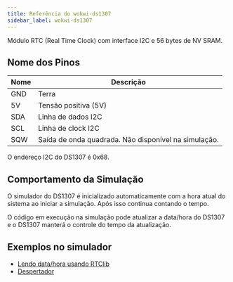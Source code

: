 ```yaml
---
title: Referência do wokwi-ds1307
sidebar_label: wokwi-ds1307
---
```


Módulo RTC (Real Time Clock) com interface I2C e 56 bytes de NV SRAM.

<wokwi-ds1307 />

## Nome dos Pinos

| Nome | Descrição                                            |
| ---- | ---------------------------------------------------- |
| GND  | Terra                                                |
| 5V   | Tensão positiva (5V)                                 |
| SDA  | Linha de dados I2C                                   |
| SCL  | Linha de clock I2C                                   |
| SQW  | Saída de onda quadrada. Não disponível na simulação. |

O endereço I2C do DS1307 é 0x68.

## Comportamento da Simulação

O simulador do DS1307 é inicializado automaticamente com a hora atual do sistema ao iniciar a simulação. Após isso
continua contando o tempo.

O código em execução na simulação pode atualizar a data/hora do DS1307 e o DS1307 manterá o controle
do tempo da atualização.

## Exemplos no simulador

- [Lendo data/hora usando RTClib](https://wokwi.com/projects/305979285237137984)
- [Despertador](https://wokwi.com/projects/297787059514376717)

